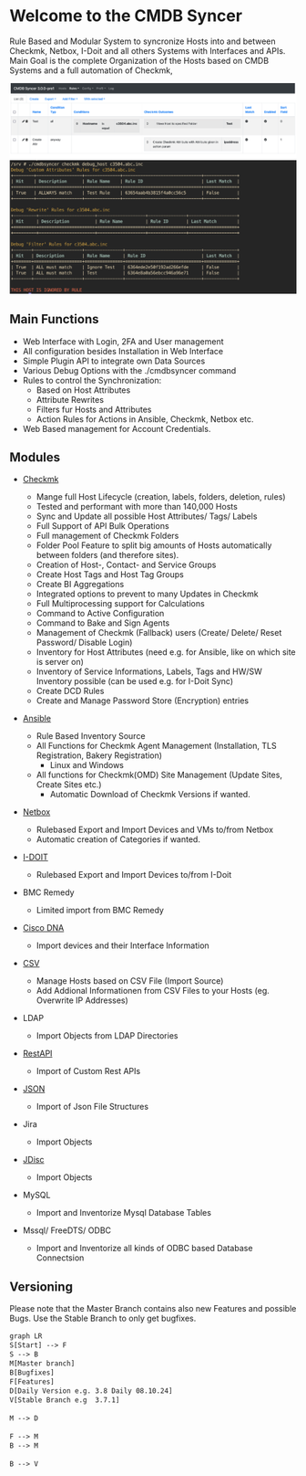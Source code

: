 
# Welcome to the CMDB Syncer

Rule Based and Modular System to syncronize Hosts into and between Checkmk, Netbox, I-Doit and all others Systems with Interfaces and APIs.
Main Goal is the complete Organization of the Hosts based on CMDB Systems and a full automation of Checkmk,


![Rules](img/index_rules.png)
![Debug Options](img/index_rules_debug.png)


## Main Functions
* Web Interface with Login, 2FA and User management
* All configuration besides Installation in Web Interface
* Simple Plugin API to integrate own Data Sources
* Various Debug Options with the ./cmdbsyncer command
* Rules to control the Synchronization:
  * Based on Host Attributes
  * Attribute Rewrites
  * Filters fur Hosts and Attributes
  * Action Rules for Actions in Ansible, Checkmk, Netbox etc.
* Web Based management for Account Credentials.

## Modules

* [Checkmk](/checkmk/)
    * Mange full Host Lifecycle (creation, labels, folders, deletion, rules)
    * Tested and performant with more than 140,000 Hosts
    * Sync and Update all possible Host Attributes/ Tags/ Labels
    * Full Support of API Bulk Operations
    * Full management of Checkmk Folders
    * Folder Pool Feature to split big amounts of Hosts automatically between folders (and therefore sites).
    * Creation of Host-, Contact- and Service Groups
    * Create Host Tags and Host Tag Groups
    * Create BI Aggregations
    * Integrated options to prevent to many Updates in Checkmk
    * Full Multiprocessing support for Calculations
    * Command to Active Configuration
    * Command to Bake and Sign Agents
    * Management of Checkmk (Fallback) users (Create/ Delete/ Reset Password/ Disable Login)
    * Inventory for Host Attributes (need e.g. for Ansible, like on which site is server on)
    * Inventory of Service Informations, Labels, Tags and HW/SW Inventory possible (can be used e.g. for I-Doit Sync)
    * Create DCD Rules
    * Create and Manage Password Store (Encryption) entries

* [Ansible](/ansible/)
    * Rule Based Inventory Source
    * All Functions for Checkmk Agent Management (Installation, TLS Registration, Bakery Registration)
        *  Linux and Windows
    * All functions for Checkmk(OMD) Site Management (Update Sites, Create Sites etc.)
        * Automatic Download of Checkmk Versions if wanted.


* [Netbox](/netbox/)
    * Rulebased Export and Import Devices and VMs to/from Netbox
    * Automatic creation of Categories if wanted.

* [I-DOIT](/i-doit/)
    * Rulebased Export and Import Devices to/from I-Doit

* BMC Remedy
    * Limited import from BMC Remedy

* [Cisco DNA](/ciscodna/)
    * Import devices and their Interface Information

* [CSV](/csv/)
    * Manage Hosts based on CSV File (Import Source)
    * Add Addional Informationen from CSV Files to your Hosts (eg. Overwrite IP Addresses)

* LDAP
    * Import Objects from LDAP Directories

* [RestAPI](/rest_json)
    * Import of Custom Rest APIs

* [JSON](/rest_json/)
    * Import of Json File Structures

* Jira
    * Import Objects
*  [JDisc](/jdisc/)
	* Import Objects
* MySQL
    * Import and Inventorize Mysql Database Tables


* Mssql/ FreeDTS/ ODBC
    * Import and Inventorize all kinds of ODBC based Database Connectsion



## Versioning
Please note that the Master Branch contains also new Features and possible Bugs.
Use the Stable Branch to only get bugfixes.

``` mermaid
graph LR
S[Start] --> F
S --> B
M[Master branch]
B[Bugfixes]
F[Features]
D[Daily Version e.g. 3.8 Daily 08.10.24]
V[Stable Branch e.g  3.7.1]

M --> D

F --> M
B --> M

B --> V

```

